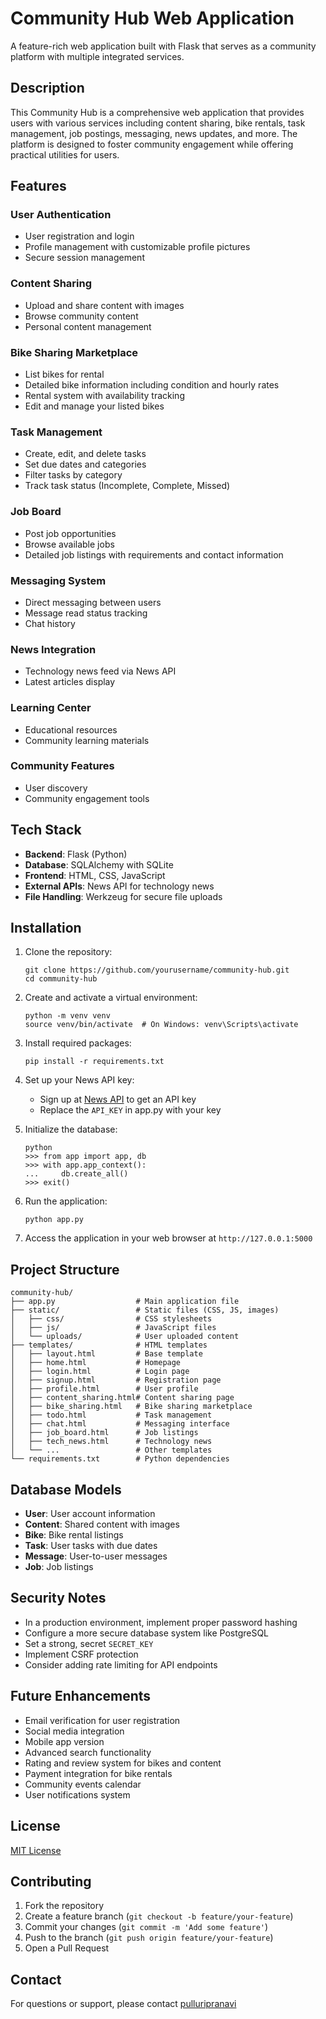 # Community Hub Web Application

A feature-rich web application built with Flask that serves as a community platform with multiple integrated services.

## Description

This Community Hub is a comprehensive web application that provides users with various services including content sharing, bike rentals, task management, job postings, messaging, news updates, and more. The platform is designed to foster community engagement while offering practical utilities for users.

## Features

### User Authentication
- User registration and login
- Profile management with customizable profile pictures
- Secure session management

### Content Sharing
- Upload and share content with images
- Browse community content
- Personal content management

### Bike Sharing Marketplace
- List bikes for rental
- Detailed bike information including condition and hourly rates
- Rental system with availability tracking
- Edit and manage your listed bikes

### Task Management
- Create, edit, and delete tasks
- Set due dates and categories
- Filter tasks by category
- Track task status (Incomplete, Complete, Missed)

### Job Board
- Post job opportunities
- Browse available jobs
- Detailed job listings with requirements and contact information

### Messaging System
- Direct messaging between users
- Message read status tracking
- Chat history

### News Integration
- Technology news feed via News API
- Latest articles display

### Learning Center
- Educational resources
- Community learning materials

### Community Features
- User discovery
- Community engagement tools

## Tech Stack

- **Backend**: Flask (Python)
- **Database**: SQLAlchemy with SQLite
- **Frontend**: HTML, CSS, JavaScript
- **External APIs**: News API for technology news
- **File Handling**: Werkzeug for secure file uploads

## Installation

1. Clone the repository:
   ```
   git clone https://github.com/yourusername/community-hub.git
   cd community-hub
   ```

2. Create and activate a virtual environment:
   ```
   python -m venv venv
   source venv/bin/activate  # On Windows: venv\Scripts\activate
   ```

3. Install required packages:
   ```
   pip install -r requirements.txt
   ```

4. Set up your News API key:
   - Sign up at [News API](https://newsapi.org/) to get an API key
   - Replace the `API_KEY` in app.py with your key

5. Initialize the database:
   ```
   python
   >>> from app import app, db
   >>> with app.app_context():
   ...     db.create_all()
   >>> exit()
   ```

6. Run the application:
   ```
   python app.py
   ```

7. Access the application in your web browser at `http://127.0.0.1:5000`

## Project Structure

```
community-hub/
├── app.py                  # Main application file
├── static/                 # Static files (CSS, JS, images)
│   ├── css/                # CSS stylesheets
│   ├── js/                 # JavaScript files
│   └── uploads/            # User uploaded content
├── templates/              # HTML templates
│   ├── layout.html         # Base template
│   ├── home.html           # Homepage
│   ├── login.html          # Login page
│   ├── signup.html         # Registration page
│   ├── profile.html        # User profile
│   ├── content_sharing.html# Content sharing page
│   ├── bike_sharing.html   # Bike sharing marketplace
│   ├── todo.html           # Task management
│   ├── chat.html           # Messaging interface
│   ├── job_board.html      # Job listings
│   ├── tech_news.html      # Technology news
│   └── ...                 # Other templates
└── requirements.txt        # Python dependencies
```

## Database Models

- **User**: User account information
- **Content**: Shared content with images
- **Bike**: Bike rental listings
- **Task**: User tasks with due dates
- **Message**: User-to-user messages
- **Job**: Job listings

## Security Notes

- In a production environment, implement proper password hashing
- Configure a more secure database system like PostgreSQL
- Set a strong, secret `SECRET_KEY`
- Implement CSRF protection
- Consider adding rate limiting for API endpoints

## Future Enhancements

- Email verification for user registration
- Social media integration
- Mobile app version
- Advanced search functionality
- Rating and review system for bikes and content
- Payment integration for bike rentals
- Community events calendar
- User notifications system

## License

[MIT License](LICENSE)

## Contributing

1. Fork the repository
2. Create a feature branch (`git checkout -b feature/your-feature`)
3. Commit your changes (`git commit -m 'Add some feature'`)
4. Push to the branch (`git push origin feature/your-feature`)
5. Open a Pull Request

## Contact

For questions or support, please contact [pulluripranavi](mailto:pulluripranavi@gmail.com)
